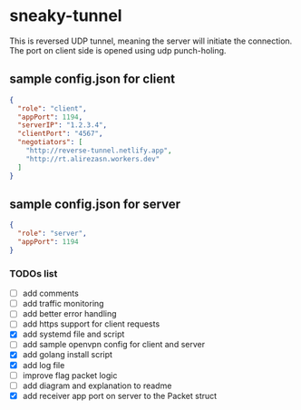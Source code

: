 # sneaky-tunnel
This is reversed UDP tunnel, meaning the server will initiate the connection. The port on client side is opened using udp punch-holing.

## sample config.json for client
```json
{
  "role": "client",
  "appPort": 1194,
  "serverIP": "1.2.3.4",
  "clientPort": "4567",
  "negotiators": [
    "http://reverse-tunnel.netlify.app",
    "http://rt.alirezasn.workers.dev"
  ]
}
```

## sample config.json for server
```json
{
  "role": "server",
  "appPort": 1194
}
```

### TODOs list
- [ ] add comments
- [ ] add traffic monitoring
- [ ] add better error handling
- [ ] add https support for client requests
- [x] add systemd file and script
- [ ] add sample openvpn config for client and server
- [x] add golang install script
- [x] add log file
- [ ] improve flag packet logic
- [ ] add diagram and explanation to readme
- [x] add receiver app port on server to the Packet struct